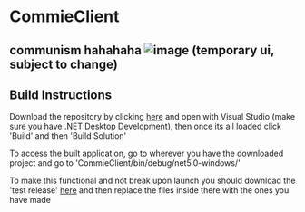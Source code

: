 # CommieClient
## communism hahahaha ![image](https://user-images.githubusercontent.com/68202118/123335900-09dafd00-d53d-11eb-82db-84310da5c9c1.png) (temporary ui, subject to change)


## Build Instructions

Download the repository by clicking [here](https://github.com/juaneth/CommieClient/archive/refs/heads/master.zip) and open with Visual Studio (make sure you have .NET Desktop Development), then once its all loaded click 'Build' and then 'Build Solution'

To access the built application, go to wherever you have the downloaded project and go to 'CommieClient/bin/debug/net5.0-windows/'

To make this functional and not break upon launch you should download the 'test release' [here](https://github.com/juaneth/CommieClient/releases/download/0.0.0/comclient-x64.zip) and then replace the files inside there with the ones you have made
